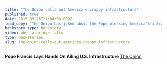 ```yaml
---
title: "The Onion calls out America's crappy infrastructure"
published: true
date: 2015-09-25T21:04:00.000Z
lead_copy: "The Onion has joked about the Pope blessing America's infrastructure. But in reality, our roads, bridges and tunnels need a miracle. To see why, watch When a Bridge Falls."
backstory_type: backstory
video: when-a-bridge-falls
type: backstories
slug: the-onion-calls-out-americas-crappy-infrastructure
---
```


**Pope Francis Lays Hands On Ailing U.S. Infrastructure**
[The Onion](http://www.theonion.com/article/pope-francis-lays-hands-ailing-us-infrastructure-51388?utm_source=Twitter&utm_medium=SocialMarketing&utm_campaign=Pic:1:Default)

